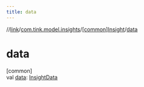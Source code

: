```yaml
---
title: data
---
```

//[link](../../../index.html)/[com.tink.model.insights](../index.html)/[[common]Insight](index.html)/[data](data.html)



# data



[common]\
val [data](data.html): [InsightData](../[common]-insight-data/index.html)




